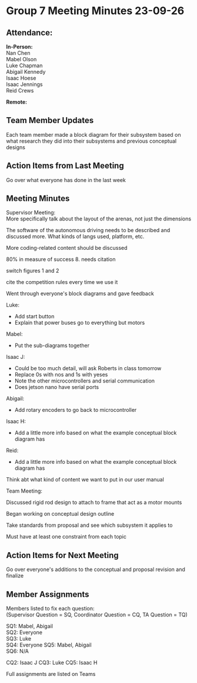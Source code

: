 # Group 7 Meeting Minutes 23-09-26

## Attendance:

**In-Person:**\
Nan Chen\
Mabel Olson\
Luke Chapman\
Abigail Kennedy\
Isaac Hoese\
Isaac Jennings\
Reid Crews

**Remote:**


## Team Member Updates

Each team member made a block diagram for their subsystem based on what research they did into their subsystems and previous conceptual designs

## Action Items from Last Meeting

Go over what everyone has done in the last week

## Meeting Minutes

Supervisor Meeting:\
More specifically talk about the layout of the arenas, not just the dimensions

The software of the autonomous driving needs to be described and discussed more. What kinds of langs used, platform, etc.

More coding-related content should be discussed

80% in measure of success 8. needs citation

switch figures 1 and 2

cite the competition rules every time we use it


Went through everyone's block diagrams and gave feedback

Luke:
- Add start button
- Explain that power buses go to everything but motors

Mabel:
- Put the sub-diagrams together

Isaac J:
- Could be too much detail, will ask Roberts in class tomorrow
- Replace 0s with nos and 1s with yeses
- Note the other microcontrollers and serial communication
- Does jetson nano have serial ports

Abigail:
- Add rotary encoders to go back to microcontroller

Isaac H:
- Add a little more info based on what the example conceptual block diagram has

Reid:
- Add a little more info based on what the example conceptual block diagram has

Think abt what kind of content we want to put in our user manual

Team Meeting:

Discussed rigid rod design to attach to frame that act as a motor mounts

Began working on conceptual design outline

Take standards from proposal and see which subsystem it applies to

Must have at least one constraint from each topic

## Action Items for Next Meeting

Go over everyone's additions to the conceptual and proposal revision and finalize

## Member Assignments

Members listed to fix each question:\
(Supervisor Question = SQ, Coordinator Question = CQ, TA Question = TQ)

SQ1: Mabel, Abigail\
SQ2: Everyone\
SQ3: Luke\
SQ4: Everyone
SQ5: Mabel, Abigail\
SQ6: N/A

CQ2: Isaac J
CQ3: Luke
CQ5: Isaac H

Full assignments are listed on Teams


